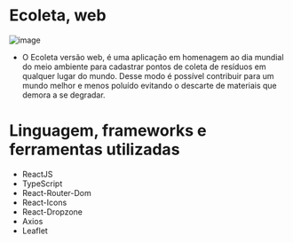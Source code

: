 # Ecoleta, web

![image](https://user-images.githubusercontent.com/59968647/83956384-d810ce80-a833-11ea-83d3-678346aea50d.png)

- O Ecoleta versão web, é uma aplicação em homenagem ao dia mundial do meio ambiente para cadastrar pontos de coleta de resíduos em qualquer lugar do mundo. Desse modo é possível contribuir para um mundo melhor e menos poluído evitando o descarte de materiais que demora a se degradar.

# Linguagem, frameworks e ferramentas utilizadas

- ReactJS
- TypeScript
- React-Router-Dom
- React-Icons
- React-Dropzone
- Axios
- Leaflet
